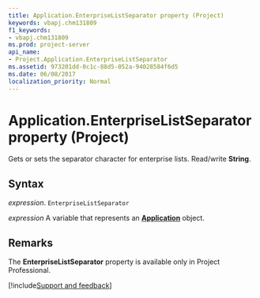 ```yaml
---
title: Application.EnterpriseListSeparator property (Project)
keywords: vbapj.chm131809
f1_keywords:
- vbapj.chm131809
ms.prod: project-server
api_name:
- Project.Application.EnterpriseListSeparator
ms.assetid: 973201dd-0c1c-88d5-052a-94028584f6d5
ms.date: 06/08/2017
localization_priority: Normal
---
```



# Application.EnterpriseListSeparator property (Project)

Gets or sets the separator character for enterprise lists. Read/write  **String**.


## Syntax

_expression_. `EnterpriseListSeparator`

_expression_ A variable that represents an **[Application](Project.Application.md)** object.


## Remarks

The  **EnterpriseListSeparator** property is available only in Project Professional.

[!include[Support and feedback](~/includes/feedback-boilerplate.md)]